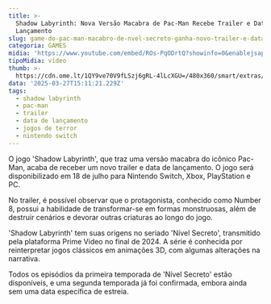 ```yaml
---
title: >-
  Shadow Labyrinth: Nova Versão Macabra de Pac-Man Recebe Trailer e Data de
  Lançamento
slug: game-do-pac-man-macabro-de-nvel-secreto-ganha-novo-trailer-e-data
categoria: GAMES
midia: 'https://www.youtube.com/embed/ROs-PqODrtQ?showinfo=0&enablejsapi=1'
tipoMidia: video
thumb: >-
  https://cdn.ome.lt/1QY9ve70V9fLSzj6gRL-4lLcXGU=/480x360/smart/extras/conteudos/Captura_de_tela_2025-03-27_114953.png
data: '2025-03-27T15:11:21.229Z'
tags:
  - shadow labyrinth
  - pac-man
  - trailer
  - data de lançamento
  - jogos de terror
  - nintendo switch
---
```


O jogo 'Shadow Labyrinth', que traz uma versão macabra do icônico Pac-Man, acaba de receber um novo trailer e data de lançamento. O jogo será disponibilizado em 18 de julho para Nintendo Switch, Xbox, PlayStation e PC.

No trailer, é possível observar que o protagonista, conhecido como Number 8, possui a habilidade de transformar-se em formas monstruosas, além de destruir cenários e devorar outras criaturas ao longo do jogo.

'Shadow Labyrinth' tem suas origens no seriado 'Nível Secreto', transmitido pela plataforma Prime Video no final de 2024. A série é conhecida por reinterpretar jogos clássicos em animações 3D, com algumas alterações na narrativa.

Todos os episódios da primeira temporada de 'Nível Secreto' estão disponíveis, e uma segunda temporada já foi confirmada, embora ainda sem uma data específica de estreia.
